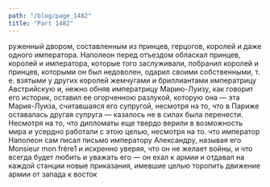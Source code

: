 ```yaml
---
path: "/blog/page_1482"
title: "Part 1482"
---
```


руженный двором, составленным из принцев, герцогов, королей и даже одного императора. Наполеон перед отъездом обласкал принцев, королей и императора, которые того заслуживали, побранил королей и принцев, которыми он был недоволен, одарил своими собственными, т. е. взятыми у других королей жемчугами и бриллиантами императрицу Австрийскую и, нежно обняв императрицу Марию-Луизу, как говорит его историк, оставил ее огорченною разлукой, которую она — эта Мария-Луиза, считавшаяся его супругой, несмотря на то, что в Париже оставалась другая супруга — казалось не в силах была перенести. Несмотря на то, что дипломаты еще твердо верили в возможность мира и усердно работали с этою целью, несмотря на то. что император Наполеон сам писал письмо императору Александру, называя его Monsieur mon frère1 и искренно уверяя, что он не желает войны, и что всегда будет любить и уважать его — он ехал к армии и отдавал на каждой станции новые приказания, имевшие целью торопить движение армии от запада к восток
